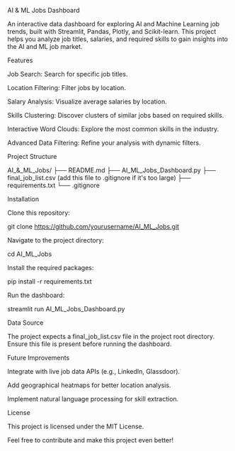 AI & ML Jobs Dashboard

An interactive data dashboard for exploring AI and Machine Learning job trends, built with Streamlit, Pandas, Plotly, and Scikit-learn. This project helps you analyze job titles, salaries, and required skills to gain insights into the AI and ML job market.


Features

Job Search: Search for specific job titles.

Location Filtering: Filter jobs by location.

Salary Analysis: Visualize average salaries by location.

Skills Clustering: Discover clusters of similar jobs based on required skills.

Interactive Word Clouds: Explore the most common skills in the industry.

Advanced Data Filtering: Refine your analysis with dynamic filters.


Project Structure

AI_&_ML_Jobs/
├── README.md
├── AI_ML_Jobs_Dashboard.py
├── final_job_list.csv (add this file to .gitignore if it's too large)
├── requirements.txt
└── .gitignore


Installation

Clone this repository:

git clone https://github.com/yourusername/AI_ML_Jobs.git

Navigate to the project directory:

cd AI_ML_Jobs

Install the required packages:

pip install -r requirements.txt

Run the dashboard:

streamlit run AI_ML_Jobs_Dashboard.py


Data Source

The project expects a final_job_list.csv file in the project root directory. Ensure this file is present before running the dashboard.

Future Improvements

Integrate with live job data APIs (e.g., LinkedIn, Glassdoor).

Add geographical heatmaps for better location analysis.

Implement natural language processing for skill extraction.


License

This project is licensed under the MIT License.

Feel free to contribute and make this project even better!